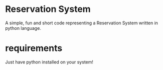
# Reservation System

A simple, fun and short code representing a Reservation System written in python language.

# requirements

Just have python installed on your system!
